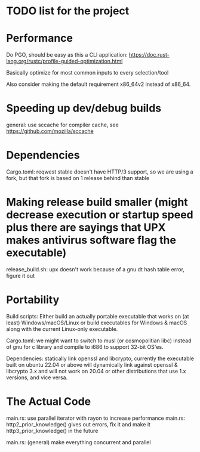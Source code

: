 # TODO list for the project

# Performance

Do PGO, should be easy as this a CLI application: https://doc.rust-lang.org/rustc/profile-guided-optimization.html

Basically optimize for most common inputs to every selection/tool

Also consider making the default requirement x86_64v2 instead of x86_64.

# Speeding up dev/debug builds

general: use sccache for compiler cache, see https://github.com/mozilla/sccache

# Dependencies

Cargo.toml: reqwest stable doesn't have HTTP/3 support, so we are using a fork, but that fork is based on 1 release
behind than stable

# Making release build smaller (might decrease execution or startup speed plus there are sayings that UPX makes antivirus software flag the executable)

release_build.sh: upx doesn't work because of a gnu dt hash table error, figure it out

# Portability

Build scripts: Either build an actually portable executable that works on (at least) Windows/macOS/Linux or build
executables for Windows & macOS along with the current Linux-only executable.

Cargo.toml: we might want to switch to musl (or cosmopolitian libc) instead of gnu for c library and compile to i686 to
support 32-bit OS'es.

Dependencies: statically link openssl and libcrypto, currently the executable built on ubuntu 22.04 or above will
dynamically link against openssl & libcrypto 3.x and will not work on 20.04 or other distributions that use 1.x
versions, and vice versa.

# The Actual Code

main.rs: use parallel iterator with rayon to increase performance
main.rs: http2\_prior\_knowledge() gives out errors, fix it and make it http3\_prior\_knowledge() in the future

main.rs: (general) make everything concurrent and parallel

